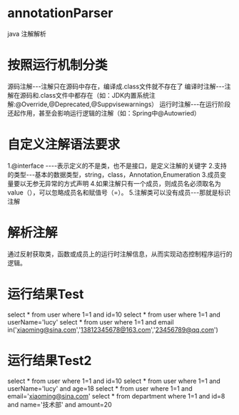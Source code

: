 # annotationParser
java 注解解析

# 按照运行机制分类

源码注解---注解只在源码中存在，编译成.class文件就不存在了
编译时注解---注解在源码和.class文件中都存在（如：JDK内置系统注解:@Override,@Deprecated,@Suppvisewarnings）
运行时注解---在运行阶段还起作用，甚至会影响运行逻辑的注解（如：Spring中@Autowried）

# 自定义注解语法要求
1.@interface ----表示定义的不是类，也不是接口，是定义注解的关键字
2.支持的类型---基本的数据类型，string，class，Annotation,Enumeration
3.成员变量要以无参无异常的方式声明
4.如果注解只有一个成员，则成员名必须取名为value（），可以忽略成员名和赋值号（=）。
5.注解类可以没有成员---那就是标识注解

# 解析注解
通过反射获取类，函数或成员上的运行时注解信息，从而实现动态控制程序运行的逻辑。

# 运行结果Test
select * from user where 1=1 and id=10
select * from user where 1=1 and userName='lucy'
select * from user where 1=1 and email in('xiaoming@sina.com','13812345678@163.com','23456789@qq.com')

# 运行结果Test2
select * from user where 1=1 and id=10
select * from user where 1=1 and userName='lucy' and age=18
select * from user where 1=1 and email='xiaoming@sina.com'
select * from department where 1=1 and id=8 and name='技术部' and amount=20
